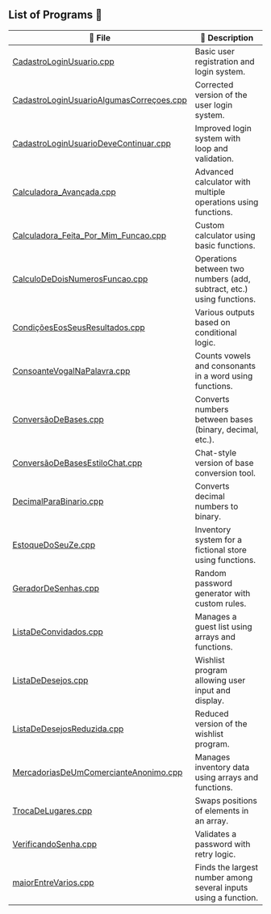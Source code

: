 ## List of Programs 📑

| 📄 File                                                                                                                                                                                                                              | 📌 Description                                                        |
| ------------------------------------------------------------------------------------------------------------------------------------------------------------------------------------------------------------------------------------ | --------------------------------------------------------------------- |
| [CadastroLoginUsuario.cpp](https://github.com/Karlos-Eduardo-Mrqs/Operational_Works/blob/main/Programming%20In%20C%2B%2B/resolucao_de_problemas/problemas_com_funcoes/CadastroLoginUsuario.cpp)                                      | Basic user registration and login system.                             |
| [CadastroLoginUsuarioAlgumasCorreçoes.cpp](https://github.com/Karlos-Eduardo-Mrqs/Operational_Works/blob/main/Programming%20In%20C%2B%2B/resolucao_de_problemas/problemas_com_funcoes/CadastroLoginUsuarioAlgumasCorre%C3%A7oes.cpp) | Corrected version of the user login system.                           |
| [CadastroLoginUsuarioDeveContinuar.cpp](https://github.com/Karlos-Eduardo-Mrqs/Operational_Works/blob/main/Programming%20In%20C%2B%2B/resolucao_de_problemas/problemas_com_funcoes/CadastroLoginUsuarioDeveContinuar.cpp)            | Improved login system with loop and validation.                       |
| [Calculadora\_Avançada.cpp](https://github.com/Karlos-Eduardo-Mrqs/Operational_Works/blob/main/Programming%20In%20C%2B%2B/resolucao_de_problemas/problemas_com_funcoes/Calculadora_Avan%C3%A7ada.cpp)                                | Advanced calculator with multiple operations using functions.         |
| [Calculadora\_Feita\_Por\_Mim\_Funcao.cpp](https://github.com/Karlos-Eduardo-Mrqs/Operational_Works/blob/main/Programming%20In%20C%2B%2B/resolucao_de_problemas/problemas_com_funcoes/Calculadora_Feita_Por_Mim_Funcao.cpp)          | Custom calculator using basic functions.                              |
| [CalculoDeDoisNumerosFuncao.cpp](https://github.com/Karlos-Eduardo-Mrqs/Operational_Works/blob/main/Programming%20In%20C%2B%2B/resolucao_de_problemas/problemas_com_funcoes/CalculoDeDoisNumerosFuncao.cpp)                          | Operations between two numbers (add, subtract, etc.) using functions. |
| [CondiçõesEosSeusResultados.cpp](https://github.com/Karlos-Eduardo-Mrqs/Operational_Works/blob/main/Programming%20In%20C%2B%2B/resolucao_de_problemas/problemas_com_funcoes/Condi%C3%A7%C3%B5esEosSeusResultados.cpp)                | Various outputs based on conditional logic.                           |
| [ConsoanteVogalNaPalavra.cpp](https://github.com/Karlos-Eduardo-Mrqs/Operational_Works/blob/main/Programming%20In%20C%2B%2B/resolucao_de_problemas/problemas_com_funcoes/ConsoanteVogalNaPalavra.cpp)                                | Counts vowels and consonants in a word using functions.               |
| [ConversãoDeBases.cpp](https://github.com/Karlos-Eduardo-Mrqs/Operational_Works/blob/main/Programming%20In%20C%2B%2B/resolucao_de_problemas/problemas_com_funcoes/Convers%C3%A3oDeBases.cpp)                                         | Converts numbers between bases (binary, decimal, etc.).               |
| [ConversãoDeBasesEstiloChat.cpp](https://github.com/Karlos-Eduardo-Mrqs/Operational_Works/blob/main/Programming%20In%20C%2B%2B/resolucao_de_problemas/problemas_com_funcoes/Convers%C3%A3oDeBasesEstiloChat.cpp)                     | Chat-style version of base conversion tool.                           |
| [DecimalParaBinario.cpp](https://github.com/Karlos-Eduardo-Mrqs/Operational_Works/blob/main/Programming%20In%20C%2B%2B/resolucao_de_problemas/problemas_com_funcoes/DecimalParaBinario.cpp)                                          | Converts decimal numbers to binary.                                   |
| [EstoqueDoSeuZe.cpp](https://github.com/Karlos-Eduardo-Mrqs/Operational_Works/blob/main/Programming%20In%20C%2B%2B/resolucao_de_problemas/problemas_com_funcoes/EstoqueDoSeuZe.cpp)                                                  | Inventory system for a fictional store using functions.               |
| [GeradorDeSenhas.cpp](https://github.com/Karlos-Eduardo-Mrqs/Operational_Works/blob/main/Programming%20In%20C%2B%2B/resolucao_de_problemas/problemas_com_funcoes/GeradorDeSenhas.cpp)                                                | Random password generator with custom rules.                          |
| [ListaDeConvidados.cpp](https://github.com/Karlos-Eduardo-Mrqs/Operational_Works/blob/main/Programming%20In%20C%2B%2B/resolucao_de_problemas/problemas_com_funcoes/ListaDeConvidados.cpp)                                            | Manages a guest list using arrays and functions.                      |
| [ListaDeDesejos.cpp](https://github.com/Karlos-Eduardo-Mrqs/Operational_Works/blob/main/Programming%20In%20C%2B%2B/resolucao_de_problemas/problemas_com_funcoes/ListaDeDesejos.cpp)                                                  | Wishlist program allowing user input and display.                     |
| [ListaDeDesejosReduzida.cpp](https://github.com/Karlos-Eduardo-Mrqs/Operational_Works/blob/main/Programming%20In%20C%2B%2B/resolucao_de_problemas/problemas_com_funcoes/ListaDeDesejosReduzida.cpp)                                  | Reduced version of the wishlist program.                              |
| [MercadoriasDeUmComercianteAnonimo.cpp](https://github.com/Karlos-Eduardo-Mrqs/Operational_Works/blob/main/Programming%20In%20C%2B%2B/resolucao_de_problemas/problemas_com_funcoes/MercadoriasDeUmComercianteAnonimo.cpp)            | Manages inventory data using arrays and functions.                    |
| [TrocaDeLugares.cpp](https://github.com/Karlos-Eduardo-Mrqs/Operational_Works/blob/main/Programming%20In%20C%2B%2B/resolucao_de_problemas/problemas_com_funcoes/TrocaDeLugares.cpp)                                                  | Swaps positions of elements in an array.                              |
| [VerificandoSenha.cpp](https://github.com/Karlos-Eduardo-Mrqs/Operational_Works/blob/main/Programming%20In%20C%2B%2B/resolucao_de_problemas/problemas_com_funcoes/VerificandoSenha.cpp)                                              | Validates a password with retry logic.                                |
| [maiorEntreVarios.cpp](https://github.com/Karlos-Eduardo-Mrqs/Operational_Works/blob/main/Programming%20In%20C%2B%2B/resolucao_de_problemas/problemas_com_funcoes/maiorEntreVarios.cpp)                                              | Finds the largest number among several inputs using a function.       |
